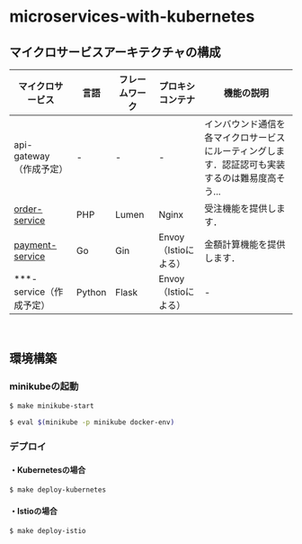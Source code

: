 # microservices-with-kubernetes

## マイクロサービスアーキテクチャの構成



| マイクロサービス                                             | 言語   | フレームワーク | プロキシコンテナ     | 機能の説明                             |
| ------------------------------------------------------------ | ------ | -------------- | -------------------- | -------------------------------------- |
| api-gateway（作成予定） | -     | -            |         -             | インバウンド通信を各マイクロサービスにルーティングします．認証認可も実装するのは難易度高そう... |
| [order-service](https://github.com/hiroki-it/microservices-with-kubernetes/tree/main/src/order-service) | PHP    | Lumen          | Nginx                | 受注機能を提供します．                 |
| [payment-service](https://github.com/hiroki-it/microservices-with-kubernetes/tree/main/src/payment-service) | Go     | Gin            | Envoy（Istioによる） | 金額計算機能を提供します．             |
| ***-service（作成予定）                                      | Python | Flask          | Envoy（Istioによる） |                  -                      |                             |


<br>

## 環境構築

### minikubeの起動

```bash
$ make minikube-start

$ eval $(minikube -p minikube docker-env)
```

### デプロイ

#### ・Kubernetesの場合

```bash
$ make deploy-kubernetes
```

#### ・Istioの場合

```bash
$ make deploy-istio
```
